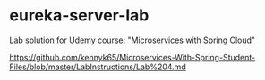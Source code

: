 # eureka-server-lab

Lab solution for Udemy course: "Microservices with Spring Cloud"

https://github.com/kennyk65/Microservices-With-Spring-Student-Files/blob/master/LabInstructions/Lab%204.md
